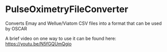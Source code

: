 # PulseOximetryFileConverter
 Converts Emay and Wellue/Viatom CSV files into a format that can be used by OSCAR

A brief video on one way to use it can be found here: https://youtu.be/N5fGQUmQgio

